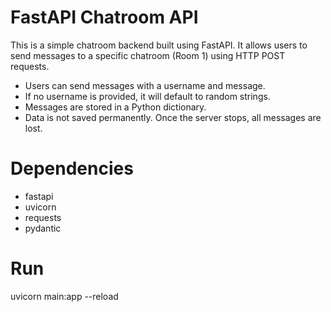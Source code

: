 # FastAPI Chatroom API

This is a simple chatroom backend built using FastAPI. It allows users to send messages to a specific chatroom (Room 1) using HTTP POST requests.

- Users can send messages with a username and message.
- If no username is provided, it will default to random strings.
- Messages are stored in a Python dictionary.
- Data is not saved permanently. Once the server stops, all messages are lost.





# Dependencies

- fastapi
- uvicorn
- requests
- pydantic



# Run

uvicorn main:app --reload


